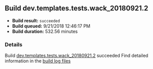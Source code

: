 ## Build dev.templates.tests.wack_20180921.2
- **Build result:** `succeeded`
- **Build queued:** 9/21/2018 12:46:17 PM
- **Build duration:** 532.56 minutes
### Details
Build [dev.templates.tests.wack_20180921.2](https://winappstudio.visualstudio.com/web/build.aspx?pcguid=a4ef43be-68ce-4195-a619-079b4d9834c2&builduri=vstfs%3a%2f%2f%2fBuild%2fBuild%2f26305) succeeded
Find detailed information in the [build log files](https://uwpctdiags.blob.core.windows.net/buildlogs/dev.templates.tests.wack_20180921.2_logs.zip)
